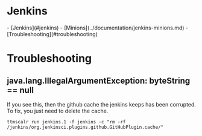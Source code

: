 # Jenkins

<toc>
- [Jenkins](#jenkins)
- [Minions](../documentation/jenkins-minions.md)
- [Troubleshooting](#troubleshooting)
</toc>

# Troubleshooting

## java.lang.IllegalArgumentException: byteString == null

If you see this, then the github cache the jenkins keeps has been corrupted. To fix, you just need to delete the cache.

    ttmscalr run jenkins.1 -f jenkins -c "rm -rf /jenkins/org.jenkinsci.plugins.github.GitHubPlugin.cache/"
